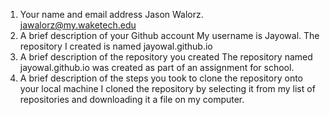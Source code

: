 1.	Your name and email address
Jason Walorz. jawalorz@my.waketech.edu
2.	A brief description of your Github account
My username is Jayowal. The repository I created is named jayowal.github.io
3.	A brief description of the repository you created
The repository named jayowal.github.io was created as part of an assignment for school.
4.	A brief description of the steps you took to clone the repository onto your local machine
I cloned the repository by selecting it from my list of repositories and downloading it a file on my computer.